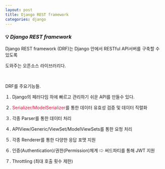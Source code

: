 ```yaml
---
layout: post
title: Django REST framework 
categories: django
---
```


### 💡 ***Django REST framework***

Django REST framework (DRF)는 Django 안에서 RESTful API서버를 구축할 수 있도록

도와주는 오픈소스 라이브러리다.

<br>

DRF를 주요기능들.

１. Django의 페러다임 하에 빠르고 관리하기 쉬운 API를 만들수 있다.

２. <span style="color:#DC143C">Serializer/ModelSerializer</span>를 통한 데이터 유효성 검증 및 데이터 직렬화 

３. 각종 Parser를 통한 데이터 처리

４. APIView/Generic/ViewSet/ModelViewSets를 통한 요청 처리 

５. 각종 Renderer를 통한 다양한 응답 포맷 지원

６. 인증(Authentication)/권한(Permission)체계 ⇨ 써드파티를 통해 JWT 지원 

７. Throttling (최대 호출  횟수 제한)